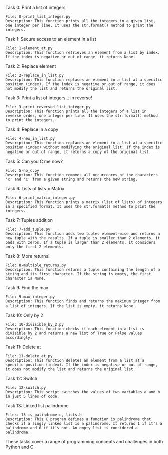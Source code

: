 Task 0: Print a list of integers

    File: 0-print_list_integer.py
    Description: This function prints all the integers in a given list, one integer per line. It uses the str.format() method to print the integers.

Task 1: Secure access to an element in a list

    File: 1-element_at.py
    Description: This function retrieves an element from a list by index. If the index is negative or out of range, it returns None.

Task 2: Replace element

    File: 2-replace_in_list.py
    Description: This function replaces an element in a list at a specific position (index). If the index is negative or out of range, it does not modify the list and returns the original list.

Task 3: Print a list of integers... in reverse!

    File: 3-print_reversed_list_integer.py
    Description: This function prints all the integers of a list in reverse order, one integer per line. It uses the str.format() method to print the integers.

Task 4: Replace in a copy

    File: 4-new_in_list.py
    Description: This function replaces an element in a list at a specific position (index) without modifying the original list. If the index is negative or out of range, it returns a copy of the original list.

Task 5: Can you C me now?

    File: 5-no_c.py
    Description: This function removes all occurrences of the characters 'c' and 'C' from a given string and returns the new string.

Task 6: Lists of lists = Matrix

    File: 6-print_matrix_integer.py
    Description: This function prints a matrix (list of lists) of integers in a specified format. It uses the str.format() method to print the integers.

Task 7: Tuples addition

    File: 7-add_tuple.py
    Description: This function adds two tuples element-wise and returns a new tuple with the results. If a tuple is smaller than 2 elements, it pads with zeros. If a tuple is larger than 2 elements, it considers only the first 2 elements.

Task 8: More returns!

    File: 8-multiple_returns.py
    Description: This function returns a tuple containing the length of a string and its first character. If the string is empty, the first character is None.

Task 9: Find the max

    File: 9-max_integer.py
    Description: This function finds and returns the maximum integer from a list of integers. If the list is empty, it returns None.

Task 10: Only by 2

    File: 10-divisible_by_2.py
    Description: This function checks if each element in a list is divisible by 2 and returns a new list of True or False values accordingly.

Task 11: Delete at

    File: 11-delete_at.py
    Description: This function deletes an element from a list at a specific position (index). If the index is negative or out of range, it does not modify the list and returns the original list.

Task 12: Switch

    File: 12-switch.py
    Description: This script switches the values of two variables a and b in just 5 lines of code.

Task 13: Linked list palindrome

    Files: 13-is_palindrome.c, lists.h
    Description: This C program defines a function is_palindrome that checks if a singly linked list is a palindrome. It returns 1 if it's a palindrome and 0 if it's not. An empty list is considered a palindrome.

These tasks cover a range of programming concepts and challenges in both Python and C.
